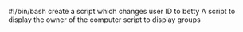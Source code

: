 #!/bin/bash
create a script which changes user ID to betty
A script to display the owner of the computer
script to display groups
